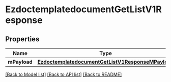 # EzdoctemplatedocumentGetListV1Response

## Properties
Name | Type | Description | Notes
------------ | ------------- | ------------- | -------------
**mPayload** | [**EzdoctemplatedocumentGetListV1ResponseMPayload**](EzdoctemplatedocumentGetListV1ResponseMPayload.md) |  | 

[[Back to Model list]](../README.md#documentation-for-models) [[Back to API list]](../README.md#documentation-for-api-endpoints) [[Back to README]](../README.md)



